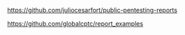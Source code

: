 https://github.com/juliocesarfort/public-pentesting-reports

https://github.com/globalcptc/report_examples

